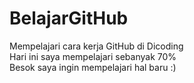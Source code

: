 # BelajarGitHub
Mempelajari cara kerja GitHub di Dicoding  
Hari ini saya mempelajari sebanyak 70%  
Besok saya ingin mempelajari hal baru :)
